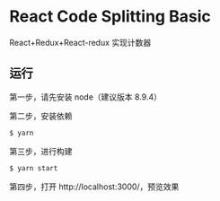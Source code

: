 # React Code Splitting Basic

React+Redux+React-redux 实现计数器

## 运行

第一步，请先安装 node（建议版本 8.9.4）

第二步，安装依赖

```bash
$ yarn
```

第三步，进行构建

```bash
$ yarn start
```

第四步，打开 http://localhost:3000/，预览效果
